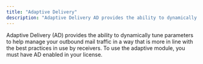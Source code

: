 ```yaml
---
title: "Adaptive Delivery"
description: "Adaptive Delivery AD provides the ability to dynamically tune parameters to help manage your outbound mail traffic in a way that is more in line with the best practices in use by receivers To use the adaptive module you must have AD enabled in your license..."
---
```


Adaptive Delivery (AD) provides the ability to dynamically tune parameters to help manage your outbound mail traffic in a way that is more in line with the best practices in use by receivers. To use the adaptive module, you must have AD enabled in your license.